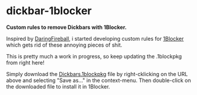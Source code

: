 # dickbar-1blocker
__Custom rules to remove Dickbars with 1Blocker.__

Inspired by [DaringFireball](https://daringfireball.net/2017/06/medium_dickbars), i started developing custom rules for [1Blocker](https://1blocker.com) which gets rid of these annoying pieces of shit.

This is pretty much a work in progress, so keep updating the .1blockpkg from right here!

Simply download the [Dickbars.1blockpkg](https://raw.githubusercontent.com/seiz/dickbar-1blocker/master/Dickbars.1blockpkg) file by right-cklicking on the URL above and selecting "Save as…" in the context-menu. Then double-click on the downloaded file to install it in 1Blocker. 